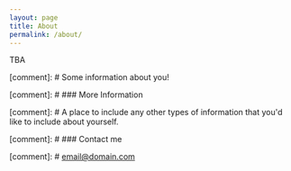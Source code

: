 ```yaml
---
layout: page
title: About
permalink: /about/
---
```


TBA

[comment]: # Some information about you!

[comment]: # ### More Information

[comment]: # A place to include any other types of information that you'd like to include about yourself.

[comment]: # ### Contact me

[comment]: # [email@domain.com](mailto:email@domain.com)

